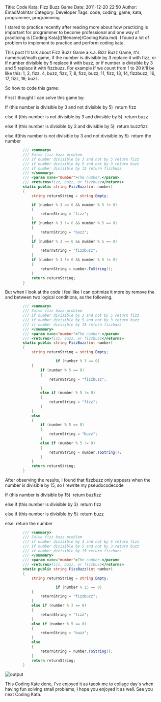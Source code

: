Title: Code Kata: Fizz Buzz Game
Date: 2011-12-20 22:50
Author: EmadMokhtar
Category: Developer
Tags: code, coding, game, kata, programmer, programming

I stared to practice recently after reading more about how practicing is important for programmer to become professional and one way of practicing is  [Coding Kata]({filename}/Coding Kata.md). I found a lot of problem to implement to practice and perform coding kata.

This post I'll talk about Fizz Buzz Game a.k.a. Bizz Buzz Game, it's numerical/math game, if the number is divisible by 3 replace it with fizz, or if number divisible by 5 replace it with buzz, or if number is divisible by 3 and 5 replace it with fizzbuzz. For example if we count from 1 to 20 it'll be like this: 1, 2, fizz, 4, buzz, fizz, 7, 8, fizz, buzz, 11, fizz, 13, 14, fizzbuzz, 16, 17, fizz, 19, buzz.

So how to code this game:

First I thought I can solve this game by:

If (this number is divisible by 3 and not divisible by 5)  return fizz

else if (this number is not divisible by 3 and divisible by 5)  return
buzz

else if (this number is divisible by 3 and divisible by 5)  return
buzzfizz

else if(this number is not divisible by 3 and not divisible by 5)  
return the number

```csharp
        /// <summary>
        /// Solve fizz buzz problem
        /// if number divisible by 3 and not by 5 return fizz
        /// if number divisible by 5 and not by 3 return buzz
        /// if number divisible by 15 return fizzbuzz
        /// </summary>
        /// <param name="number">The number.</param>
        /// <returns>fizz, buzz, or fizzbuzz</returns>
        static public string FizzBuzz(int number)
        {
            string returnString = string.Empty;

            if (number % 3 == 0 && number % 5 != 0)
            {
                returnString = "fizz";
            }
            if (number % 3 != 0 && number % 5 == 0)
            {
                returnString = "buzz";
            }
            if (number % 3 == 0 && number % 5 == 0)
            {
                returnString = "fizzbuzz";
            }
            if (number % 3 != 0 && number % 5 != 0)
            {
                returnString = number.ToString();
            }
            return returnString;
        }
```

But when I look at the code I feel like I can optimize it more by remove
the and between two logical conditions, as the following.

```csharp
        /// <summary>
        /// Solve fizz buzz problem
        /// if number divisible by 3 and not by 5 return fizz
        /// if number divisible by 5 and not by 3 return buzz
        /// if number divisible by 15 return fizzbuzz
        /// </summary>
        /// <param name="number">The number.</param>
        /// <returns>fizz, buzz, or fizzbuzz</returns>
        static public string FizzBuzz(int number)
        {
            string returnString = string.Empty;

                       if (number % 3 == 0)
            {
                if (number % 5 == 0)
                {
                    returnString = "fizzbuzz";

                }
                else if (number % 5 != 0)
                {
                    returnString = "fizz";
                }
            }
            else
            {
                if (number % 5 == 0)
                {
                    returnString = "buzz";
                }
                else if (number % 5 != 0)
                {
                    returnString = number.ToString();
                }
            }
            return returnString;
        }
```

After observing the results, I found that fizzbuzz only appears when the number is divisible by 15, so I rewrite my pseudocodecode

If (this number is divisible by 15)  return buzfizz

else if (this number is divisible by 3)  return fizz

else if (this number is divisible by 5)  return buzz

else  return the number

```csharp
        /// <summary>
        /// Solve fizz buzz problem
        /// if number divisible by 3 and not by 5 return fizz
        /// if number divisible by 5 and not by 3 return buzz
        /// if number divisible by 15 return fizzbuzz
        /// </summary>
        /// <param name="number">The number.</param>
        /// <returns>fizz, buzz, or fizzbuzz</returns>
        static public string FizzBuzz(int number)
        {
            string returnString = string.Empty;

                       if (number % 15 == 0)
            {
                returnString = "fizzbuzz";
            }
            else if (number % 3 == 0)
            {
                returnString = "fizz";
            }
            else if (number % 5 == 0)
            {
                returnString = "buzz";
            }
            else
            {
                returnString = number.ToString();
            }
            return returnString;
        }
```

![output]({filename}/images/fizzbuzzoutput.png)

This Coding Kate done, I've enjoyed it as taook me to collage day's when
having fun solving small problems, I hope you enjoyed it as well. See
you next Coding Kata.
